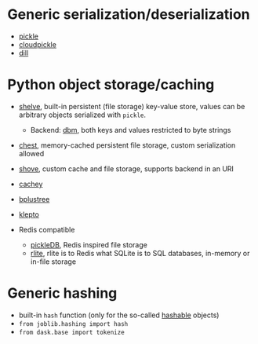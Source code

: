 # Generic serialization/deserialization
- [pickle](https://docs.python.org/3/library/pickle.html)
- [cloudpickle](https://github.com/cloudpipe/cloudpickle/)
- [dill](https://github.com/uqfoundation/dill/)

# Python object storage/caching
- [shelve](https://docs.python.org/3/library/shelve.html), built-in persistent (file storage) key-value store, values can be arbitrary objects serialized with `pickle`. 
  - Backend: [dbm](https://docs.python.org/3/library/dbm.html#module-dbm), both keys and values restricted to byte strings
  
- [chest](https://github.com/blaze/chest), memory-cached persistent file storage, custom serialization allowed 
- [shove](https://bitbucket.org/lcrees/shove/src), custom cache and file storage, supports backend in an URI 
- [cachey](https://github.com/dask/cachey)
- [bplustree](https://github.com/NicolasLM/bplustree)
- [klepto](https://github.com/uqfoundation/klepto)
- Redis compatible
  - [pickleDB](https://pythonhosted.org/pickleDB/), Redis inspired file storage
  - [rlite](https://github.com/seppo0010/rlite-py), rlite is to Redis what SQLite is to SQL databases, in-memory or in-file storage

# Generic hashing
- built-in `hash` function (only for the so-called [hashable](https://docs.python.org/3/glossary.html#term-hashable) objects)
- `from joblib.hashing import hash`
- `from dask.base import tokenize`
